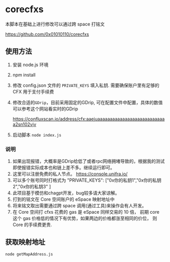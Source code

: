 # corecfxs

本脚本在基础上进行修改可以通过跨 space 打铭文

https://github.com/0x01010110/corecfxs

## 使用方法

1. 安装 node.js 环境

2. npm install

3. 修改 config.json 文件的 `PRIVATE_KEYS` 填入私钥. 需要确保账户里有足够的 CFX 用于支付手续费 

4. 修改合适的`GDrip`，目前采用固定的GDrip, 可在配置文件中配置，具体的数值可以参考这个网站看实时的GDrip

   https://confluxscan.io/address/cfx:aaejuaaaaaaaaaaaaaaaaaaaaaaaaaaaa2sn102vjv

5. 启动脚本  `node index.js`

  

### 说明

1. 如果出现报错，大概率是GDrip给低了或者rpc网络拥堵导致的，根据我的测试即使报错实际成本也和链上差不多。继续运行即可。
2. 这里可以注册免费的私人节点。
https://console.unifra.io/
3. 可以多个账号同时打格式为 "PRIVATE_KEYS": ["0x你的私钥1","0x你的私钥2","0x你的私钥3" ]
4. 此项目基于模仿和chagpt开发，bug较多请大家谅解。
5. 打到的铭文在 Core 空间账户的 eSpace 映射地址中
6. 将来铭文取出需要通过跨 space 调用(通过工具)来操作会有人开发。
7. 在 Core 空间打 cfxs 花费的 gas 是 eSpace 同样交易的 10 倍， 前期 core 这个 gas 价格低的情况下有优势，如果两边的价格都涨至相同的价位， 则 Core 的手续费更贵.
   
## 获取映射地址

```shell
node getMapAddress.js
```
